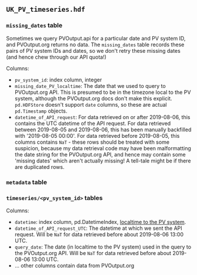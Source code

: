 ## `UK_PV_timeseries.hdf`

### `missing_dates` table

Sometimes we query PVOutput.api for a particular date and PV system ID, and PVOutput.org returns no data.  The `missing_dates` table records these pairs of PV system IDs and dates, so we don't retry these missing dates (and hence chew through our API quota!)

Columns:

- `pv_system_id`: index column, integer
- `missing_date_PV_localtime`: The date that we used to query to PVOutput.org API.  This is presumed to be in the timezone local to the PV system, although the PVOutput.org docs don't make this explicit.  `pd.HDFStore` doesn't support `date` columns, so these are actual `pd.Timestamp` objects.
- `datetime_of_API_request`: For data retrieved on or after 2019-08-06, this contains the UTC datetime of the API request.  For data retrieved between 2019-08-05 and 2019-08-06, this has been manually backfilled with '2019-08-05 00:00'.  For data retrieved before 2019-08-05, this columns contains `NaT` - these rows should be treated with some suspicion, because my data retrieval code may have been malformatting the date string for the PVOutput.org API, and hence may contain some 'missing dates' which aren't actually missing!  A tell-tale might be if there are duplicated rows.

### `metadata` table

### `timeseries/<pv_system_id>` tables

Columns:
- `datetime`: index column, pd.DatetimeIndex, [localtime to the PV system](https://forum.pvoutput.org/t/clarification-are-date-times-in-local-or-utc/570/2).
- `datetime_of_API_request_UTC`: The datetime at which we sent the API request.  Will be `NaT` for data retrieved before about 2019-08-06 13:00 UTC.
- `query_date`: The date (in localtime to the PV system) used in the query to the PVOutput.org API.  Will be `NaT` for data retrieved before about 2019-08-06 13:00 UTC.
- ... other columns contain data from PVOutput.org


